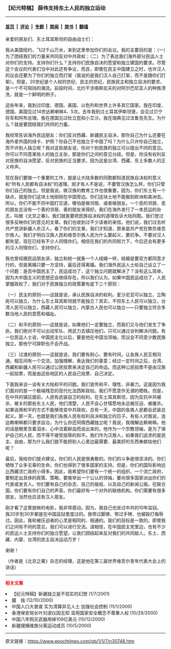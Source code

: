 ### 【纪元特稿】  薛伟支持东土人民的独立运动

---

#### [首页](../../../..?n30748) &nbsp;|&nbsp; [评论](../../../../../epoch-comment?n30748) &nbsp;|&nbsp; [专题](../../../../../epoch-special?n30748) &nbsp;|&nbsp; [禁闻](../../../../../epoch-news?n30748) &nbsp;|&nbsp; [禁书](../../../../../books?n30748) &nbsp;|&nbsp; [翻墙](https://github.com/gfw-breaker/nogfw/blob/master/README.md?n30748)


<div class="post_content" id="artbody" itemprop="articleBody">
 <!-- article content begin -->
 <p>
  亲爱的朋友们、东土耳其斯坦的自由战士们：
 </p>
 <p>
  我从美国纽约，飞过千山万水，来到这里参加你们的会议。我的主要目的是：（一）为了团结我们的力量来共同反对中共政权；（二）为了表达我们海外部分民运人士对你们的支持。支持你们什么？支持你们民族自决的愿望和独立建国的要求。尽管这个会议的代表们当中对此还有争议，而且，即使在民主中国建立之时，也许汉人的议会还要为了你们的独立而打架（我说的是我们汉人自己打架，而不是跟你们打架）。但是，20世纪是个人权的世纪、民主的世纪，民族民主和独立自决的要求，是一个不可阻挡的潮流。前段时间，北约干涉南斯拉夫的对阿尔巴尼亚人的种族清洗，就是一个鲜明的例子。
 </p>
 <p>
  这些年来，我到过印度、德国、美国、以色列和世界上许多其它国家。我在印度、德国、美国见过14世达赖喇嘛4、5次。去年我到过土耳其伊斯坦堡，会见过贝宁将军和阿布总理。我在德国见过杜立昆和小艾沙。我在瑞典见过法鲁克先生。为什么？就是要团结我们共同的力量。
 </p>
 <p>
  我经常告诉海外民运朋友：你们反对西藏、新疆民主自决，那你自己为什么还要在海外拿外国的绿卡、护照？你自己不也独立于中国了吗？为什么只许你自己独立，而不许别人独立呢？我对这些朋友说，你对个别民族的独立可以提出不同的意见。你可以不同意某些人的独立主张，那是你们之间的意见分歧。但是，你没有权利反对民族的自决愿望，反对民族的正当要求，因为这是台湾、西藏、东土多数人的正义呼声。
 </p>
 <p>
  现在我们要做一个重要的工作，就是让大陆多数的同胞都知道民族自决权的意义和“所有人民都有自决权”的道理。刚才有人不是说，不要管汉族怎么样，你们只管你们自己的独立。但是我说，做汉族的教育工作也很重要。因为，你们东土有一个缺点，就是你们这块土地刚刚在中国旁边。你们这块土地不能搬到欧洲和美洲去。所以，你们不能不同中国打交道，哪怕是做邻居、或者做朋友。一个恶的邻居、恶的朋友总没有一个善的邻居、善的朋友来得好。我们在海外发行了一本民运的杂志，叫做《北京之春》。我们就是要把民族自决权的道理告诉大陆同胞。我们登过很多反映你们的意见的文章。我们也收到过不少读者的来信。他们说，我们过去听共产党讲新疆人杀汉人，看了你们的文章，我们才知道，原来是共产党在欺负维吾尔族人。我们才明白汉族人民和维吾尔族人民为什么要起义、要抗争。不要对汉人都失望。现在已经有不少人同情你们。相信在我们的共同努力下，今后还会有更多的汉人同情你们、支持你们。
 </p>
 <p>
  我也曾经跟民运朋友讲，独立和统一就象一个人结婚一样，结婚是要双方都同意才行的，但是离婚只要一方坚持，最后还得离婚。我们海外民运人士给自己设立了一个问题：是否中国民主了，民运成功了，这个独立问题就解决了？没有这么简单，因为大中国主义的思想还会继续存在。所以我们认为，如果中国民运成功了，人民掌握政权了，我们对于民族独立的政策要有底下三个原则：
 </p>
 <p>
  （一）民主的原则——这就是说，承认民族自决的权利。爱沙尼亚可以独立，立陶宛可以独立，为什么东土耳其斯坦就不能独立？其实，不但东土人民可以独立，台湾人民可以独立，西藏人民可以独立，内蒙古人民也可以独立——只要独立符合多数当地人民的意愿和福祉。
 </p>
 <p>
  （二）和平的原则——这就是说，如果他们一定要独立，而我们又与他们发生了争执，我们绝对不可以出动军队、用武力去镇压他们，只可以通过谈判解决问题。有一位民运人士说，中国民主化以后，要是他在中国当领袖，而议会不同意少数民族独立，那他宁可辞职也不会开战。
 </p>
 <p>
  （三）过渡的原则——这就是说，我们要有耐心、要有时间，让各族人民互相沟通，相互间有一个交流，加强理解，表达我们的善意；经过一定时间之后，台湾、西藏和新疆人民可以通过公民投票来决定自己的命运。而这种公民投票不是由汉族一起投票，而是由这些地区的人民自己投票、自己决定。
 </p>
 <p>
  下面我来谈一谈有关大陆和平的问题。我们宣传和平、理性、非暴力。这是因为我们面对的是一个极端残忍的现代化法西斯政权。我们不愿意作无谓的牺牲。但是，在中共的镇压面前，人民有武装自卫的权利。在东土耳其斯坦，因为反抗中共被杀、被关的那些东土人民，他们清楚，人民不会心甘情愿地永远被压迫、被屠杀。如果说用和平的方式不能够改变中共政权，总有一天，中国的各族人民都会武装总起义。那一天，也就是我们各族人民有权利自决和独立的日子。有些人对我说，连达赖喇嘛都只要求自治，为什么你还同情西藏独立呢？我说，我理解达赖喇嘛。他的话是眼里含着泪水、心中流着鲜血而说出来的。他作为一个宗教领袖，是为了保护自己的人民，而不得不接受屈辱的和平。我们作为汉族人，如果我们追求的是民主、自由，那为什么我们就不能把别人心里边最需要、最美好的东西奉献给他们呢？
 </p>
 <p>
  最后，我给你们提点建议。你们的人民是很勇敢的。你们的斗争是很坚决的。你们牺牲了众多无辜的生命。你们也得到了很多国家的支持。但是，你们的国际影响远比西藏流亡政府小得多。因此，我希望你们要有一个统一的组织、一个流亡政府，要制定出具体的政策、策略，要推举出一个公认的领袖，要向很多国家派出你们的代表或发言人。你们要有自己的杂志、自己的报纸、以及自己的新闻公报。在联合国，你们要有你们自己的声音。你们最好有一个对外的联络机构。你们需要有很多朋友，当然也应该有汉人朋友。
 </p>
 <p>
  刚才看了这里放映的电影，我非常感动。因为，我自己也坐过中共的10年监狱。我20岁到30岁都是在中国监狱里度过的。我带过脚镣、带过手铐、也被殴打侮辱过。因此，我和被压迫者的心灵是相同的、相通的。我们的目标是一致的。即使我们之间有不同的意见，我们可以进行交流。请相信，在中国民主党里边，也有不少的民运人士支持你们的独立愿望。让我们团结起来反对我们的共同敌人。东土、西藏、内蒙、台湾的民主自决运动万岁！
 </p>
 <p>
  谢谢！
 </p>
 <p>
  （作者是《北京之春》杂志的经理，这是他在第三届世界维吾尔青年代表大会上的讲话）
 </p>
 <hr/>
 <p>
  <b>
   <font color="red">
    相关文章
   </font>
  </b>
  <br/>
 </p>
 <li>
  <ok href="http://epochtimes.com/news/epochnews/newscontent.asp?ID=30740" target="_blank">
   【纪元特稿】新疆独立是不现实的幻想
  </ok>
  (1/7/2001)
  <li>
   <ok href="http://epochtimes.com/news/epochnews/newscontent.asp?ID=23513" target="_blank">
    疆　独
   </ok>
   (12/10/2000)
   <li>
    <ok href="http://epochtimes.com/news/epochnews/newscontent.asp?ID=7527" target="_blank">
     中国人口大普查 实为清算异见人士 加强社会控制
    </ok>
    (11/1/2000)
    <li>
     <ok href="http://epochtimes.com/news/epochnews/newscontent.asp?ID=6993" target="_blank">
      香港保安局长叶刘淑仪因无知 滥用国家安全概念不尊重人权
     </ok>
     (10/29/2000)
     <li>
      <ok href="http://epochtimes.com/news/epochnews/newscontent.asp?ID=4773" target="_blank">
       中国八年购买武器用掉109亿美元
      </ok>
      (10/12/2000)
      <li>
       <ok href="http://epochtimes.com/news/epochnews/newscontent.asp?ID=4041" target="_blank">
        新疆搜捕维族分离运动成员
       </ok>
       (10/5/2000)
       <br/>
       <!-- article content end -->
       <div id="below_article_ad">
       </div>
      </li>
     </li>
    </li>
   </li>
  </li>
 </li>
</div>


---

原文链接：https://www.epochtimes.com/gb/1/1/7/n30748.htm
